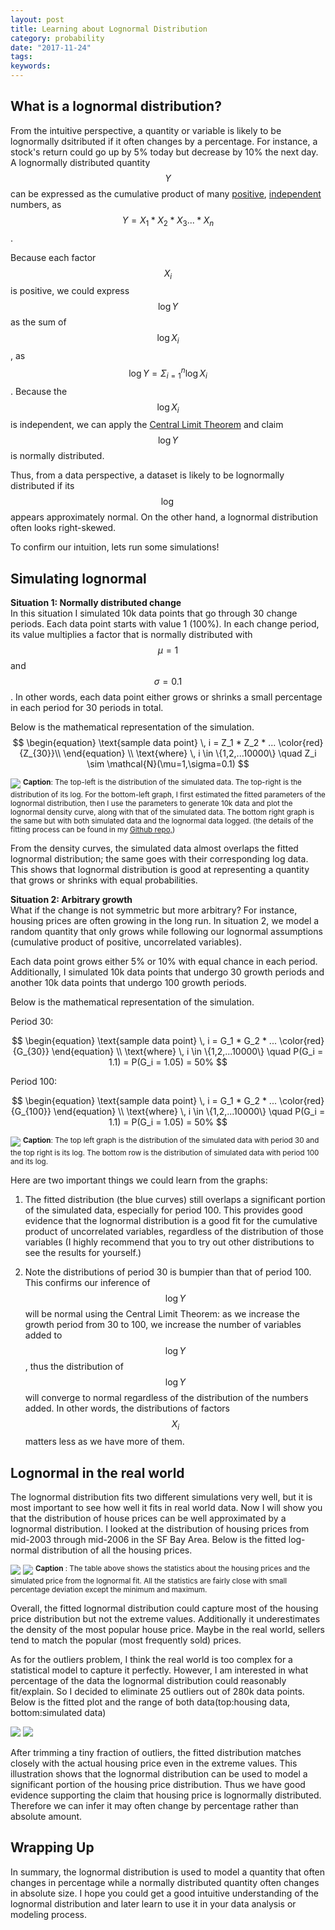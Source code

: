 ```yaml
---
layout: post
title: Learning about Lognormal Distribution
category: probability
date: "2017-11-24"
tags: 
keywords: 
---
```

## What is a lognormal distribution?

From the intuitive perspective, a quantity or variable is likely to be lognormally
dsitributed if it often changes by a percentage. For instance, a stock's return could 
go up by 5% today but decrease by 10% the next day. A lognormally distributed
quantity $$Y$$ can be expressed as the cumulative product of many <u>positive</u>, 
<u>independent</u> numbers, as $$Y = X_1 * X_2 * X_3 ... * X_n$$.  

Because each factor $$X_i$$ is positive, we could express $$\log Y$$ as the sum of
$$\log X_i$$, as $$\log Y = \Sigma_{i=1}^{n} \log X_i$$. Because the $$\log X_i$$ 
is independent, we can apply the [Central 
Limit Theorem](https://en.wikipedia.org/wiki/Central_limit_theorem) and claim 
$$\log Y$$ is normally distributed.  

Thus, from a data perspective, a dataset is likely to be lognormally 
distributed if its $$\log$$ appears approximately normal. On the other hand, a 
lognormal distribution often looks right-skewed. 

To confirm our intuition, lets run some simulations!

## Simulating lognormal

**Situation 1: Normally distributed change**  
In this situation I simulated 10k data points that go through 30 change periods.
Each data point starts with value 1 (100%). In each change period, its value multiplies 
a factor that is normally distributed with $$\mu = 1$$ and $$\sigma = 0.1$$. In other words,
each data point either grows or shrinks a small percentage in each period for 30 
periods in total. 

Below is the mathematical representation of the simulation.  
$$
\begin{equation}
\text{sample data point} \,  i = Z_1 * Z_2 * ... \color{red}{Z_{30}}\\
\end{equation}
\\ \text{where} \, i \in \{1,2,...10000\} \quad Z_i \sim \mathcal{N}(\mu=1,\sigma=0.1)
$$

<img src="https://www.ocf.berkeley.edu/~shichenh/images/lognormal/lognormal_fit1.png">

<sup>
<b>Caption</b>: The top-left is the distribution of the simulated data. The top-right is the distribution of its log. For
the bottom-left graph, I first estimated the fitted parameters of the lognormal distribution, then I use the
parameters to generate 10k data and plot the lognormal density curve, along with that of the simulated
data. The bottom right graph is the same but with both simulated data and the lognormal data logged. (the
details of the fitting process can be found in my <a href="https://github.com/shex1627/blog_code_repo/tree/master/lognormal">Github repo,</a>)
</sup>  

From the density curves, the simulated data almost overlaps the fitted lognormal
distribution; the same goes with their corresponding log data. This shows that 
lognormal distribution is good at representing a quantity that grows or shrinks with 
equal probabilities. 


**Situation 2: Arbitrary growth**  
What if the change is not symmetric but more arbitrary? For instance, housing prices 
are often growing in the long run. In situation 2, we model a random quantity that only grows 
while following our lognormal assumptions (cumulative product of positive, uncorrelated 
variables).  

Each data point grows either 5% or 10% with equal chance in each period. Additionally, 
I simulated 10k data points that undergo 30 growth periods and another 10k data points
that undergo 100 growth periods.  

Below is the mathematical representation of the simulation. 

Period 30:  

$$
\begin{equation}
\text{sample data point} \, i = G_1 * G_2 * ... \color{red}{G_{30}}  
\end{equation}
\\ \text{where} \, i \in \{1,2,...10000\} \quad P(G_i = 1.1) = P(G_i = 1.05) = 50%
$$


Period 100:  

$$
\begin{equation}
\text{sample data point} \, i = G_1 * G_2 * ... \color{red}{G_{100}} 
\end{equation}
\\ \text{where} \, i \in \{1,2,...10000\} \quad P(G_i = 1.1) = P(G_i = 1.05) = 50%
$$

<img src="https://www.ocf.berkeley.edu/~shichenh/images/lognormal/lognormal_fit2.png">

<sup>
<b>Caption</b>: The top left graph is the distribution of the simulated data with period 30 and the top right is its
log. The bottom row is the distribution of simulated data with period 100 and its log.
</sup>  

Here are two important things we could learn from the graphs:

1. The fitted distribution (the blue curves) still overlaps a significant portion of the
    simulated data, especially for period 100. This provides good evidence that the
    lognormal distribution is a good fit for the cumulative product of uncorrelated
    variables, regardless of the distribution of those variables (I highly recommend
    that you to try out other distributions to see the results for yourself.)

2. Note the distributions of period 30 is bumpier than that of period 100. This 
    confirms our inference of $$\log Y$$ will be normal using the Central Limit 
    Theorem: as we increase the growth period from 30 to 100, we increase the number 
    of variables added to $$\log Y$$, thus the distribution of $$\log Y$$ will 
    converge to normal regardless of the distribution of the numbers added. In other words,
    the distributions of factors $$X_i$$ matters less as we have more of them.  
    
## Lognormal in the real world

The lognormal distribution fits two different simulations very well, but it is most 
important to see how well it fits in real world data. Now I will show you that the distribution of house
prices can be well approximated by a lognormal distribution. I looked at the distribution 
of housing prices from mid-2003 through mid-2006 in the SF Bay Area. Below is the 
fitted log-normal distribution of all the housing prices.

<img src="https://www.ocf.berkeley.edu/~shichenh/images/lognormal/housing_fit1.png">
<img src="https://www.ocf.berkeley.edu/~shichenh/images/lognormal/housing_summary1.png">
<sup>  
<b>Caption</b> : The table above shows the statistics about the housing prices and the simulated price from the
lognormal fit. All the statistics are fairly close with small percentage deviation except the minimum and
maximum.
</sup>

Overall, the fitted lognormal distribution could capture most of the housing price
distribution but not the extreme values. Additionally it underestimates the density of the
most popular house price. Maybe in the real world, sellers tend to match the popular
(most frequently sold) prices.  


As for the outliers problem, I think the real world is too complex for a statistical model to
capture it perfectly. However, I am interested in what percentage of the data the
lognormal distribution could reasonably fit/explain. So I decided to eliminate 25 outliers out of 280k data points. 
Below is the fitted plot and the range of both data(top:housing data, bottom:simulated data)

<img src="https://www.ocf.berkeley.edu/~shichenh/images/lognormal/housing_fit2.png">
<img src="https://www.ocf.berkeley.edu/~shichenh/images/lognormal/housing_summary2.png">

After trimming a tiny fraction of outliers, the fitted distribution matches
closely with the actual housing price even in the extreme values. This illustration shows
that the lognormal distribution can be used to model a significant portion of the housing
price distribution. Thus we have good evidence supporting the claim that housing price
is lognormally distributed. Therefore we can infer it may often change by percentage
rather than absolute amount.

## Wrapping Up
In summary, the lognormal distribution is used to model a quantity that often changes
in percentage while a normally distributed quantity often changes in absolute size. 
I hope you could get a good intuitive understanding of the lognormal distribution and 
later learn to use it in your data analysis or modeling process.
